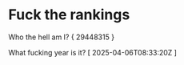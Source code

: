 # Fuck the rankings

Who the hell am I?
{ 29448315 }

What fucking year is it?
[ 2025-04-06T08:33:20Z ]
